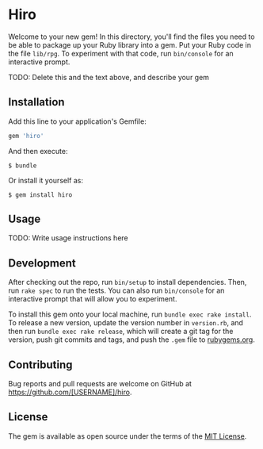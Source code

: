 # Hiro

Welcome to your new gem! In this directory, you'll find the files you need to be able to package up your Ruby library into a gem. Put your Ruby code in the file `lib/rpg`. To experiment with that code, run `bin/console` for an interactive prompt.

TODO: Delete this and the text above, and describe your gem

## Installation

Add this line to your application's Gemfile:

```ruby
gem 'hiro'
```

And then execute:

    $ bundle

Or install it yourself as:

    $ gem install hiro

## Usage

TODO: Write usage instructions here

## Development

After checking out the repo, run `bin/setup` to install dependencies. Then, run `rake spec` to run the tests. You can also run `bin/console` for an interactive prompt that will allow you to experiment.

To install this gem onto your local machine, run `bundle exec rake install`. To release a new version, update the version number in `version.rb`, and then run `bundle exec rake release`, which will create a git tag for the version, push git commits and tags, and push the `.gem` file to [rubygems.org](https://rubygems.org).

## Contributing

Bug reports and pull requests are welcome on GitHub at https://github.com/[USERNAME]/hiro.

## License

The gem is available as open source under the terms of the [MIT License](https://opensource.org/licenses/MIT).

